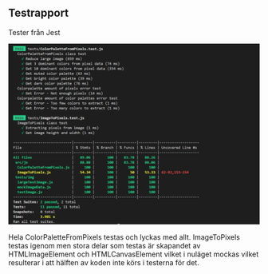 ## Testrapport
Tester från Jest

![test-coverage](/tests/results/test-coverage.PNG)

Hela ColorPaletteFromPixels testas och lyckas med allt.
ImageToPixels testas igenom men stora delar som testas är skapandet av HTMLImageElement och HTMLCanvasElement vilket i nuläget mockas vilket resulterar i att hälften av koden inte körs i testerna för det.